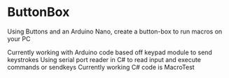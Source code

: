 # ButtonBox

Using Buttons and an Arduino Nano, create a button-box to run macros on your PC

Currently working with Arduino code based off keypad module to send keystrokes
Using serial port reader in C# to read input and execute commands or sendkeys
Currently working C# code is MacroTest

